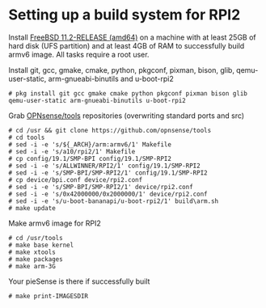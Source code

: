 Setting up a build system for RPI2
==================================

Install [FreeBSD 11.2-RELEASE (amd64)](https://download.freebsd.org/ftp/releases/amd64/amd64/ISO-IMAGES/11.2/)
on a machine with at least 25GB of hard disk (UFS partition)
and at least 4GB of RAM to successfully build armv6 image.
All tasks require a root user.

Install git, gcc, gmake, cmake, python, pkgconf, pixman, bison, glib, qemu-user-static, arm-gnueabi-binutils and u-boot-rpi2

    # pkg install git gcc gmake cmake python pkgconf pixman bison glib qemu-user-static arm-gnueabi-binutils u-boot-rpi2

Grab [OPNsense/tools](https://github.com/opnsense/tools) repositories
(overwriting standard ports and src)

    # cd /usr && git clone https://github.com/opnsense/tools
    # cd tools
    # sed -i -e 's/${_ARCH}/arm:armv6/1' Makefile
    # sed -i -e 's/a10/rpi2/1' Makefile
    # cp config/19.1/SMP-BPI config/19.1/SMP-RPI2
    # sed -i -e 's/ALLWINNER/RPI2/1' config/19.1/SMP-RPI2
    # sed -i -e 's/SMP-BPI/SMP-RPI2/1' config/19.1/SMP-RPI2
    # cp device/bpi.conf device/rpi2.conf
    # sed -i -e 's/SMP-BPI/SMP-RPI2/1' device/rpi2.conf
    # sed -i -e 's/0x42000000/0x2000000/1' device/rpi2.conf
    # sed -i -e 's/u-boot-bananapi/u-boot-rpi2/1' build\arm.sh
    # make update
    
Make armv6 image for RPI2

    # cd /usr/tools
    # make base kernel
    # make xtools
    # make packages
    # make arm-3G
    
Your pieSense is there if successfully built

    # make print-IMAGESDIR
